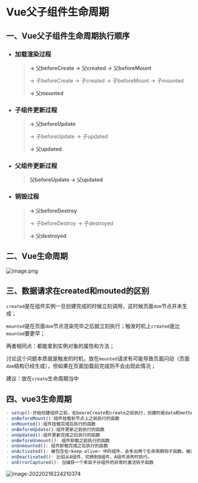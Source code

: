# Vue父子组件生命周期

## 一、Vue父子组件生命周期执行顺序

- ###  加载渲染过程

  > **-> 父beforeCreate -> 父created -> 父beforeMount** 
  >
  > -> 子beforeCreate -> 子created -> 子beforeMount -> 子mounted
  >
  > **-> 父mounted**

- ### 子组件更新过程

  > **-> 父beforeUpdate**
  >
  > -> 子beforeUpdate -> 子updated
  >
  > **-> 父updated**

- ### 父组件更新过程

  > **父beforeUpdate -> 父updated**

- ### 销毁过程

  > **-> 父beforeDestroy**
  >
  > -> 子beforeDestroy -> 子destroyed
  >
  > **-> 父destroyed**



## 二、Vue生命周期

![image.png](https://p6-juejin.byteimg.com/tos-cn-i-k3u1fbpfcp/892fde0e56324868921d0e924c84858a~tplv-k3u1fbpfcp-watermark.awebp)

## 三、数据请求在created和mouted的区别

`created`是在组件实例一旦创建完成的时候立刻调用，这时候页面`dom`节点并未生成；

`mounted`是在页面`dom`节点渲染完毕之后就立刻执行；触发时机上`created`是比`mounted`要更早；

两者相同点：都能拿到实例对象的属性和方法；

讨论这个问题本质就是触发的时机，放在`mounted`请求有可能导致页面闪动（页面`dom`结构已经生成），但如果在页面加载前完成则不会出现此情况；

建议：放在`create`生命周期当中

## 四、vue3生命周期

```js
- setup():开始创建组件之前，在beoreCreate和create之前执行，创建的是data和methods
- onBeforeMount():组件挂载到节点上之前执行的函数
- onMounted():组件挂载完成后执行的函数
- onBeforeUpdate():组件更新之前执行的函数
- onUpdated():组件更新完成之后执行的函数
- onBeforeUnmount(): 组件卸载之前执行的函数
- onUnmounted(): 组件卸载完成之后执行的函数
- onActivated(): 被包含在<keep-alive> 中的组件，会多出两个生命周期钩子函数。被激活时执行。
- onDeactivated(): 比如从A组件，切换到B组件，A组件消失时执行。
- onErrorCaptured(): 当捕获一个来自子孙组件的异常时激活钩子函数
```

![image-20220216224210374](@alias/image-20220216224210374.png)

<Valine></Valine>
